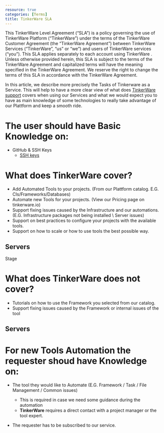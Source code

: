 ```yaml
---
resource: true
categories: [Terms]
title: TinkerWare SLA
---
```


This TinkerWare Level Agreement (“SLA”) is a policy governing the use of TinkerWare Platform (“TinkerWare”) under the terms of the TinkerWare Customer Agreement (the “TinkerWare Agreement”) between TinkerWare Services (“TinkerWare”, “us” or “we”) and users of TinkerWare services (“you”). This SLA applies separately to each account using TinkerWare . Unless otherwise provided herein, this SLA is subject to the terms of the TinkerWare Agreement and capitalized terms will have the meaning specified in the TinkerWare Agreement. We reserve the right to change the terms of this SLA in accordance with the TinkerWare Agreement.

In this article, we describe more precisely the Tasks of Tinkerware as a Service.
This will help to have a more clear view of what does [TinkerWare support](tinkerware-support.slack.com/signin) covers when using our 
Services and what we would expect you to have as main knowledge of some technologies
to really take advantage of our Plattform and keep a smooth ride.

The user should have Basic Knowledge on: 
===

- GitHub & SSH Keys
  * [SSH keys](https://help.github.com/articles/adding-a-new-ssh-key-to-your-github-account/)

What does TinkerWare cover?
===

- Add Automated Tools to your projects. (From our Plattform catalog. E.G. CIs/Frameworks/Databases)
- Automate new Tools for your projects. (View our Pricing page on tinkerware.io)
- Support fixing issues caused by the Infrastructure and our automations. 
  (E.G. Infrastructure packages not being installed \ Server issues)
- Support on best practices to configure your projects with the available tools.
- Support on how to scale or how to use tools the best possible way.

## Servers
Stage

What does TinkerWare does not cover?
===

- Tutorials on how to use the Framework you selected from our catalog.
- Support fixing issues caused by the Framework or internal issues of the tool

## Servers



For new Tools Automation the requester shoud have Knowledge on:
===

- The tool they would like to Automate (E.G. Framework / Task / File Management / Common issues) 
  * This is required in case we need some guidance during the automation
  * **TinkerWare** requires a direct contact with a project manager or the tool expert.

- The requester has to be subscribed to our service. 
